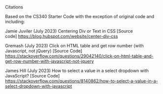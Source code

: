 Citations

Based on the CS340 Starter Code with the exception of original code and including:

Jamie Juviler (July 2023) Centering Div or Text in CSS [Source code] https://blog.hubspot.com/website/center-div-css

Gremash (July 2023) Click on HTML table and get row number (with Javascript, not jQuery) [Source Code] https://stackoverflow.com/questions/29042140/click-on-html-table-and-get-row-number-with-javascript-not-jquery

James Hill (July 2023) How to select a value in a select dropdown with JavaScript? [Source Code] https://stackoverflow.com/questions/8140862/how-to-select-a-value-in-a-select-dropdown-with-javascript


